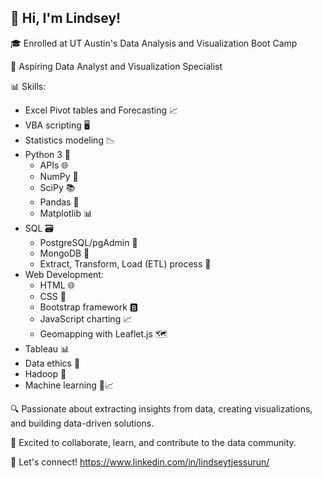 ## 👋 Hi, I'm Lindsey! 

🎓 Enrolled at UT Austin's Data Analysis and Visualization Boot Camp

💼 Aspiring Data Analyst and Visualization Specialist

📊 Skills:
- Excel Pivot tables and Forecasting 📈
- VBA scripting 🖥️
- Statistics modeling 📉
- Python 3 🐍
  - APIs 🌐
  - NumPy 🔢
  - SciPy 📚
  - Pandas 🐼
  - Matplotlib 📊
- SQL 🗃️
  - PostgreSQL/pgAdmin 🐘
  - MongoDB 🍃
  - Extract, Transform, Load (ETL) process 🔄
- Web Development:
  - HTML 🌐
  - CSS 🎨
  - Bootstrap framework 🅱️
  - JavaScript charting 📈
  - Geomapping with Leaflet.js 🗺️
- Tableau 📊
- Data ethics 🤖
- Hadoop 🐘
- Machine learning 🤖📈

🔍 Passionate about extracting insights from data, creating visualizations, and building data-driven solutions. 

🌟 Excited to collaborate, learn, and contribute to the data community.

📧 Let's connect! https://www.linkedin.com/in/lindseytjessurun/

